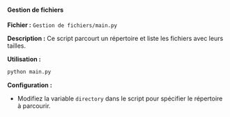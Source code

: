 #### Gestion de fichiers

**Fichier :** `Gestion de fichiers/main.py`

**Description :** 
Ce script parcourt un répertoire et liste les fichiers avec leurs tailles.

**Utilisation :**
```bash
python main.py
```

**Configuration :**
- Modifiez la variable `directory` dans le script pour spécifier le répertoire à parcourir.
